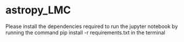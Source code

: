 # astropy_LMC
Please install the dependencies required to run the jupyter notebook by running the command
pip install -r requirements.txt
in the terminal
